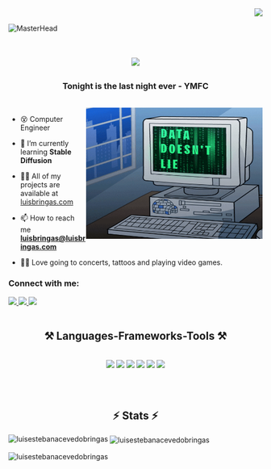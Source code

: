 <img align="right" src="https://visitor-badge.laobi.icu/badge?page_id=LuisEstebanAcevedoBringas.LuisEstebanAcevedoBringas" />
<br>

![MasterHead](./images/backbroung.png)

<h1 align="center">
    <img src="https://readme-typing-svg.herokuapp.com/?font=Righteous&size=35&center=true&vCenter=true&width=500&height=70&duration=5000&lines=Hello+There!+👋;+I'm+Luis+Bringas!+🖖;" />
</h1>
<h3 align="center">Tonight is the last night ever - YMFC</h3>
<br>
<img align="right" alt="Coding" height="260" width="350" src="./images/data.gif">

- 😵  Computer Engineer 

- 🌱  I’m currently learning **Stable Diffusion**

- 👨‍💻  All of my projects are available at [luisbringas.com](https://luisbringas.com/)

- 📫  How to reach me **luisbringas@luisbringas.com**

- 🤟🏿  Love going to concerts, tattoos and playing video games.

<h3 align="left">Connect with me:</h3>
<div align="left"> 
  <a href="mailto:luisbringas@luisbringas.com">
    <img src="https://img.shields.io/badge/Mail-333333?style=for-the-badge&logo=gmail&logoColor=red" />
  </a>
  <a href="https://www.linkedin.com/in/luis-esteban-acevedo-bringas/" target="_blank">
    <img src="https://img.shields.io/badge/LinkedIn-0077B5?style=for-the-badge&logo=linkedin&logoColor=white" target="_blank" />
  </a>
    <a href="https://www.instagram.com/bringas.el.pelon/" target="_blank">
    <img src="https://img.shields.io/badge/Instagram-DD2A7B?style=for-the-badge&logo=instagram&logoColor=white" target="_blank" />
  </a>
</div>

<br>

<h2 align="center">⚒️ Languages-Frameworks-Tools ⚒️</h2>
<br/>
<div align="center">
    <img src="https://skillicons.dev/icons?i=py,javascript,typescript,c,cpp,cs,php"/>
    <img src="https://skillicons.dev/icons?i=react,angular,vue,html,css,django,flask,firebase,mongodb,mysql,nodejs,sass,tailwind,docker" />
    <img src="https://skillicons.dev/icons?i=bash,github,git,gitlab,linux,windows,npm,postman,vscode"/>      
    <img src="https://skillicons.dev/icons?i=xd,ps,pr,figma" />
    <img src="https://skillicons.dev/icons?i=opencv,pytorch,tensorflow,sklearn" />
    <img src="https://skillicons.dev/icons?i=latex,md" />  
</div>

<br><br>

<h2 align="center">⚡ Stats ⚡</h2>
<p><img align="left" src="https://github-readme-stats.vercel.app/api/top-langs?username=luisestebanacevedobringas&show_icons=true&locale=en&layout=compact" alt="luisestebanacevedobringas" /></p>

<p>&nbsp;<img align="center" src="https://github-readme-stats.vercel.app/api?username=luisestebanacevedobringas&show_icons=true&locale=en" alt="luisestebanacevedobringas" /></p>

<p><img align="center" src="https://github-readme-streak-stats.herokuapp.com/?user=luisestebanacevedobringas&" alt="luisestebanacevedobringas" /></p>
